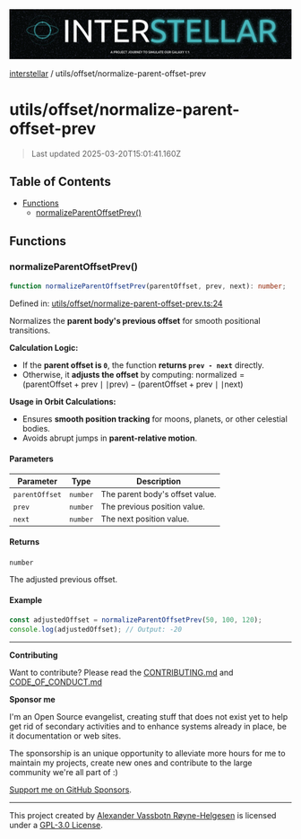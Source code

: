 <div><img alt="SPECCER logo" src="https://raw.githubusercontent.com/phun-ky/interstellar/main/public/interstellar-header.png" style="max-height:120px;"/></div>

[interstellar](../../README.md) / utils/offset/normalize-parent-offset-prev

# utils/offset/normalize-parent-offset-prev

> Last updated 2025-03-20T15:01:41.160Z

## Table of Contents

- [Functions](#functions)
  - [normalizeParentOffsetPrev()](#normalizeparentoffsetprev)

## Functions

### normalizeParentOffsetPrev()

```ts
function normalizeParentOffsetPrev(parentOffset, prev, next): number;
```

Defined in:
[utils/offset/normalize-parent-offset-prev.ts:24](https://github.com/phun-ky/interstellar/blob/main/src/utils/offset/normalize-parent-offset-prev.ts#L24)

Normalizes the **parent body's previous offset** for smooth positional
transitions.

**Calculation Logic:**

- If the **parent offset is `0`**, the function **returns `prev - next`**
  directly.
- Otherwise, it **adjusts the offset** by computing:
  $\text{normalized} = (\text{parentOffset} + \text{prev} \mid\mid \text{prev}) - (\text{parentOffset} + \text{prev} \mid\mid \text{next})$

**Usage in Orbit Calculations:**

- Ensures **smooth position tracking** for moons, planets, or other celestial
  bodies.
- Avoids abrupt jumps in **parent-relative motion**.

#### Parameters

| Parameter      | Type     | Description                     |
| -------------- | -------- | ------------------------------- |
| `parentOffset` | `number` | The parent body's offset value. |
| `prev`         | `number` | The previous position value.    |
| `next`         | `number` | The next position value.        |

#### Returns

`number`

The adjusted previous offset.

#### Example

```ts
const adjustedOffset = normalizeParentOffsetPrev(50, 100, 120);
console.log(adjustedOffset); // Output: -20
```

---

**Contributing**

Want to contribute? Please read the
[CONTRIBUTING.md](https://github.com/phun-ky/interstellar/blob/main/CONTRIBUTING.md)
and
[CODE_OF_CONDUCT.md](https://github.com/phun-ky/interstellar/blob/main/CODE_OF_CONDUCT.md)

**Sponsor me**

I'm an Open Source evangelist, creating stuff that does not exist yet to help
get rid of secondary activities and to enhance systems already in place, be it
documentation or web sites.

The sponsorship is an unique opportunity to alleviate more hours for me to
maintain my projects, create new ones and contribute to the large community
we're all part of :)

[Support me on GitHub Sponsors](https://github.com/sponsors/phun-ky).

---

This project created by [Alexander Vassbotn Røyne-Helgesen](http://phun-ky.net)
is licensed under a
[GPL-3.0 License](https://choosealicense.com/licenses/gpl-3.0/).
